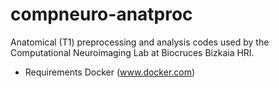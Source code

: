# compneuro-anatproc
Anatomical (T1) preprocessing and analysis codes used by the Computational Neuroimaging Lab at Biocruces Bizkaia HRI. 

- Requirements
Docker (www.docker.com)



